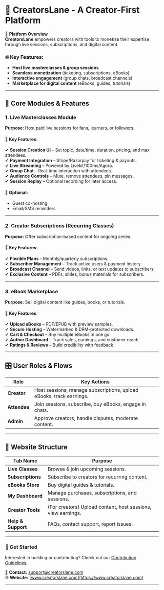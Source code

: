 # 🚀 CreatorsLane - A Creator-First Platform

🧱 **Platform Overview**  
**CreatorsLane** empowers creators with tools to monetize their expertise through live sessions, subscriptions, and digital content.  

### 🔥 Key Features:
- **Host live masterclasses & group sessions**  
- **Seamless monetization** (ticketing, subscriptions, eBooks)  
- **Interactive engagement** (group chats, broadcast channels)  
- **Marketplace for digital content** (eBooks, guides, tutorials)  

---

## 🔗 **Core Modules & Features**

### 1. **Live Masterclasses Module**  
**Purpose:** Host paid live sessions for fans, learners, or followers.  

#### 🎯 Key Features:  
✔ **Session Creation UI** – Set topic, date/time, duration, pricing, and max attendees.  
✔ **Payment Integration** – Stripe/Razorpay for ticketing & payouts.  
✔ **Live Streaming** – Powered by Livekit/100ms/Agora.  
✔ **Group Chat** – Real-time interaction with attendees.  
✔ **Audience Controls** – Mute, remove attendees, pin messages.  
✔ **Session Replay** – Optional recording for later access.  

#### 🚀 Optional:  
- Guest co-hosting  
- Email/SMS reminders  

---

### 2. **Creator Subscriptions (Recurring Classes)**  
**Purpose:** Offer subscription-based content for ongoing series.  

#### 🎯 Key Features:  
✔ **Flexible Plans** – Monthly/quarterly subscriptions.  
✔ **Subscriber Management** – Track active users & payment history.  
✔ **Broadcast Channel** – Send videos, links, or text updates to subscribers.  
✔ **Exclusive Content** – PDFs, slides, bonus materials for subscribers.  

---

### 3. **eBook Marketplace**  
**Purpose:** Sell digital content like guides, books, or tutorials.  

#### 🎯 Key Features:  
✔ **Upload eBooks** – PDF/EPUB with preview samples.  
✔ **Secure Hosting** – Watermarked & DRM-protected downloads.  
✔ **Cart & Checkout** – Buy multiple eBooks in one go.  
✔ **Author Dashboard** – Track sales, earnings, and customer reach.  
✔ **Ratings & Reviews** – Build credibility with feedback.  

---

## 🎛️ **User Roles & Flows**  

| Role        | Key Actions |
|-------------|-------------|
| **Creator** | Host sessions, manage subscriptions, upload eBooks, track earnings. |
| **Attendee** | Join sessions, subscribe, buy eBooks, engage in chats. |
| **Admin**   | Approve creators, handle disputes, moderate content. |

---

## 🧩 **Website Structure**  

| Tab Name          | Purpose |
|-------------------|---------|
| **Live Classes**  | Browse & join upcoming sessions. |
| **Subscriptions** | Subscribe to creators for recurring content. |
| **eBooks Store**  | Buy digital guides & tutorials. |
| **My Dashboard**  | Manage purchases, subscriptions, and sessions. |
| **Creator Tools** | (For creators) Upload content, host sessions, view earnings. |
| **Help & Support** | FAQs, contact support, report issues. |

---

### 🚀 **Get Started**  
Interested in building or contributing? Check out our [Contribution Guidelines](CONTRIBUTING.md).  

📧 **Contact:** support@creatorslane.com  
🌐 **Website:** [www.creatorslane.com](https://www.creatorslane.com)  

---
